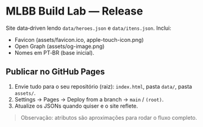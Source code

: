 # MLBB Build Lab — Release
Site data‑driven lendo `data/heroes.json` e `data/itens.json`. Inclui:
- Favicon (assets/favicon.ico, apple-touch-icon.png)
- Open Graph (assets/og-image.png)
- Nomes em PT‑BR (base inicial).

## Publicar no GitHub Pages
1. Envie tudo para o seu repositório (raiz): `index.html`, pasta `data/`, pasta `assets/`.
2. Settings → Pages → Deploy from a branch → `main` / `(root)`.
3. Atualize os JSONs quando quiser e o site reflete.

> Observação: atributos são aproximações para rodar o fluxo completo.
